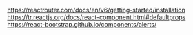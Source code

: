 https://reactrouter.com/docs/en/v6/getting-started/installation
https://tr.reactjs.org/docs/react-component.html#defaultprops
https://react-bootstrap.github.io/components/alerts/